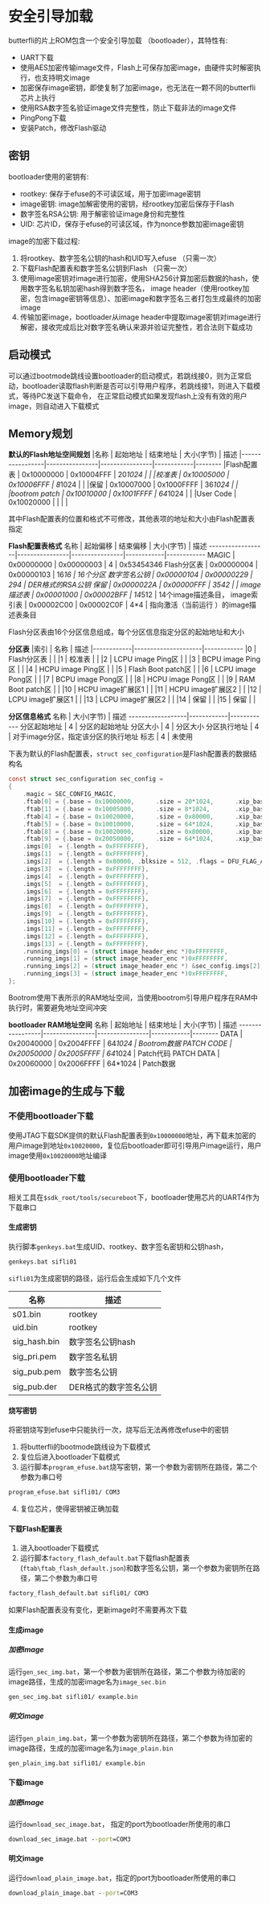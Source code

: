 # 安全引导加载

butterfli的片上ROM包含一个安全引导加载 （bootloader），其特性有:
- UART下载
- 使用AES加密传输image文件，Flash上可保存加密image，由硬件实时解密执行，也支持明文image
- 加密保存image密钥，即使复制了加密image，也无法在一颗不同的butterfli芯片上执行
- 使用RSA数字签名验证image文件完整性，防止下载非法的image文件
- PingPong下载
- 安装Patch，修改Flash驱动

## 密钥
bootloader使用的密钥有:
- rootkey: 保存于efuse的不可读区域，用于加密image密钥
- image密钥: image加解密使用的密钥，经rootkey加密后保存于Flash
- 数字签名RSA公钥: 用于解密验证image身份和完整性
- UID: 芯片ID，保存于efuse的可读区域，作为nonce参数加密image密钥

image的加密下载过程:
1. 将rootkey、数字签名公钥的hash和UID写入efuse （只需一次）
2. 下载Flash配置表和数字签名公钥到Flash （只需一次）
3. 使用image密钥对image进行加密，使用SHA256计算加密后数据的hash，使用数字签名私钥加密hash得到数字签名，
image header（使用rootkey加密，包含image密钥等信息）、加密image和数字签名三者打包生成最终的加密image
4. 传输加密image，bootloader从image header中提取image密钥对image进行解密，接收完成后比对数字签名确认来源并验证完整性，若合法则下载成功

## 启动模式
可以通过bootmode跳线设置bootloader的启动模式，若跳线接0，则为正常启动，bootloader读取flash判断是否可以引导用户程序，若跳线接1，则进入下载模式，等待PC发送下载命令，
在正常启动模式如果发现flash上没有有效的用户image，则自动进入下载模式


## Memory规划

**默认的Flash地址空间规划**
|名称             | 起始地址       | 结束地址       | 大小(字节) | 描述
|-----------------|----------------|----------------|------------|--------
|Flash配置表      | 0x10000000     | 0x10004FFF     | 20*1024    | |
|校准表           | 0x10005000     | 0x10006FFF     | 8*1024     | |
|保留             | 0x10007000     | 0x1000FFFF     | 36*1024    | |
|bootrom patch    | 0x10010000     | 0x1001FFFF     | 64*1024    | |
|User Code        | 0x10020000     | | | | 

其中Flash配置表的位置和格式不可修改，其他表项的地址和大小由Flash配置表指定


**Flash配置表格式**
名称              | 起始偏移       | 结束偏移       | 大小(字节) | 描述
------------------|----------------|----------------|------------|------------
MAGIC             | 0x00000000     | 0x00000003     | 4          | 0x53454346
Flash分区表       | 0x00000004     | 0x00000103     | 16*16      | 16个分区
数字签名公钥      | 0x00000104     | 0x00000229     | 294        | DER格式的RSA公钥
保留              | 0x0000022A     | 0x00000FFF     | 3542       | |
image描述表       | 0x00001000     | 0x00002BFF     | 14*512     | 14个image描述条目，
image索引表       | 0x00002C00     | 0x00002C0F     | 4*4        | 指向激活（当前运行 ）的image描述表条目




Flash分区表由16个分区信息组成，每个分区信息指定分区的起始地址和大小

**分区表**
|索引        | 名称                | 描述
|------------|---------------------|------------
|0           | Flash分区表         | | 
|1           | 校准表              | | 
|2           | LCPU image Ping区   | | 
|3           | BCPU image Ping区   | | 
|4           | HCPU image Ping区   | | 
|5           | Flash Boot patch区  | | 
|6           | LCPU image Pong区   | | 
|7           | BCPU image Pong区   | | 
|8           | HCPU image Pong区   | | 
|9           | RAM Boot patch区    | | 
|10          | HCPU image扩展区1   | | 
|11          | HCPU image扩展区2   | | 
|12          | LCPU image扩展区1   | | 
|13          | LCPU image扩展区2   | | 
|14          | 保留                | | 
|15          | 保留                | | 



**分区信息格式**
名称              | 大小(字节) | 描述
------------------|------------|------------
分区起始地址      | 4          | 分区的起始地址
分区大小          | 4          | 分区大小
分区执行地址      | 4          | 对于image分区，指定该分区的执行地址
标志              | 4          | 未使用




下表为默认的Flash配置表，`struct sec_configuration`是Flash配置表的数据结构名
```c
const struct sec_configuration sec_config =
{
    .magic = SEC_CONFIG_MAGIC,
    .ftab[0] = {.base = 0x10000000,      .size = 20*1024,      .xip_base = 0,          .flags = 0},
    .ftab[1] = {.base = 0x10005000,      .size = 8*1024,       .xip_base = 0,          .flags = 0},
    .ftab[4] = {.base = 0x10020000,      .size = 0x80000,      .xip_base = 0x10020000, .flags = 0},
    .ftab[5] = {.base = 0x10010000,      .size = 64*1024,      .xip_base = 0x10010000, .flags = 0},
    .ftab[8] = {.base = 0x10020000,      .size = 0x80000,      .xip_base = 0x10020000, .flags = 0},
    .ftab[9] = {.base = 0x20050000,      .size = 64*1024,      .xip_base = 0x20050000, .flags = 0},
    .imgs[0]  = {.length = 0xFFFFFFFF},                                       //LCPU ping
    .imgs[1]  = {.length = 0xFFFFFFFF},                                       //BCPU ping
    .imgs[2]  = {.length = 0x80000, .blksize = 512, .flags = DFU_FLAG_AUTO},  //HCPU ping
    .imgs[3]  = {.length = 0xFFFFFFFF},                                       //Flash boot patch
    .imgs[4]  = {.length = 0xFFFFFFFF},                                       //LCPU pong
    .imgs[5]  = {.length = 0xFFFFFFFF},                                       //BCPU pong
    .imgs[6]  = {.length = 0xFFFFFFFF},                                       //HCPU pong
    .imgs[7]  = {.length = 0xFFFFFFFF},                                       //RAM boot patch   
    .imgs[8]  = {.length = 0xFFFFFFFF},
    .imgs[9]  = {.length = 0xFFFFFFFF},
    .imgs[10] = {.length = 0xFFFFFFFF},
    .imgs[11] = {.length = 0xFFFFFFFF},
    .imgs[12] = {.length = 0xFFFFFFFF},
    .imgs[13] = {.length = 0xFFFFFFFF},
    .running_imgs[0] = (struct image_header_enc *)0xFFFFFFFF,
    .running_imgs[1] = (struct image_header_enc *)0xFFFFFFFF,
    .running_imgs[2] = (struct image_header_enc *) &sec_config.imgs[2],
    .running_imgs[3] = (struct image_header_enc *)0xFFFFFFFF,
};
```

Bootrom使用下表所示的RAM地址空间，当使用bootrom引导用户程序在RAM中执行时，需要避免地址空间冲突

**bootloader RAM地址空间**
名称             | 起始地址       | 结束地址       | 大小(字节) | 描述
-----------------|----------------|----------------|------------|--------
DATA             | 0x20040000     | 0x2004FFFF     | 64*1024    | Bootrom数据
PATCH CODE       | 0x20050000     | 0x2005FFFF     | 64*1024    | Patch代码
PATCH DATA       | 0x20060000     | 0x2006FFFF     | 64*1024    | Patch数据


## 加密image的生成与下载
### 不使用bootloader下载
使用JTAG下载SDK提供的默认Flash配置表到`0x10000000`地址，再下载未加密的用户image到地址`0x10020000`，复位后bootloader即可引导用户image运行，用户image使用`0x10020000`地址编译

### 使用bootloader下载
相关工具在`$sdk_root/tools/secureboot`下，bootloader使用芯片的UART4作为下载串口

#### 生成密钥
执行脚本`genkeys.bat`生成UID、rootkey、数字签名密钥和公钥hash，
```bat
genkeys.bat sifli01
```

`sifli01`为生成密钥的路径，运行后会生成如下几个文件

名称         | 描述       
-------------|------------
s01.bin      | rootkey    
uid.bin      | rootkey    
sig_hash.bin | 数字签名公钥hash
sig_pri.pem  | 数字签名私钥
sig_pub.pem  | 数字签名公钥    
sig_pub.der  | DER格式的数字签名公钥


#### 烧写密钥
将密钥烧写到efuse中只能执行一次，烧写后无法再修改efuse中的密钥

1. 将butterfli的bootmode跳线设为下载模式
2. 复位后进入bootloader下载模式
3. 运行脚本`program_efuse.bat`烧写密钥，第一个参数为密钥所在路径，第二个参数为串口号
```bat
program_efuse.bat sifli01/ COM3
```
4. 复位芯片，使得密钥被正确加载

#### 下载Flash配置表
1. 进入bootloader下载模式
2. 运行脚本`factory_flash_default.bat`下载flash配置表(`ftab\ftab_flash_default.json`)和数字签名公钥，第一个参数为密钥所在路径，第二个参数为串口号
```bat
factory_flash_default.bat sifli01/ COM3
```

如果Flash配置表没有变化，更新image时不需要再次下载

#### 生成image

##### 加密image
运行`gen_sec_img.bat`，第一个参数为密钥所在路径，第二个参数为待加密的image路径，生成的加密image名为`image_sec.bin`
```bat
gen_sec_img.bat sifli01/ example.bin
```

##### 明文image
运行`gen_plain_img.bat`，第一个参数为密钥所在路径，第二个参数为待加密的image路径，生成的加密image名为`image_plain.bin`
```bat
gen_plain_img.bat sifli01/ example.bin
```


#### 下载image
##### 加密image
运行`download_sec_image.bat`， 指定的port为bootloader所使用的串口
```bat
download_sec_image.bat --port=COM3
```


#### 明文image
运行`download_plain_image.bat`，指定的port为bootloader所使用的串口
```bat
download_plain_image.bat --port=COM3
```
